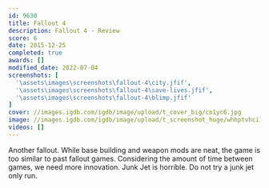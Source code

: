 ```yaml
---
id: 9630
title: Fallout 4
description: Fallout 4 - Review
score: 6
date: 2015-12-25
completed: true
awards: []
modified_date: 2022-07-04
screenshots: [
  '\assets\images\screenshots\fallout-4\city.jfif',
  '\assets\images\screenshots\fallout-4\save-lives.jfif',
  '\assets\images\screenshots\fallout-4\blimp.jfif'
]
cover: //images.igdb.com/igdb/image/upload/t_cover_big/co1yc6.jpg
image: //images.igdb.com/igdb/image/upload/t_screenshot_huge/whhptvhci1bdoqolofjo.jpg
videos: []
---
```

Another fallout. While base building and weapon mods are neat, the game is too similar to past fallout games. Considering the amount of time between games, we need more innovation. Junk Jet is horrible. Do not try a junk jet only run.